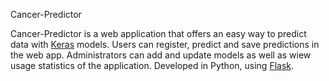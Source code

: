 Cancer-Predictor

Cancer-Predictor is a web application that offers an easy way to predict data with [Keras](http://keras.io) models. Users can register, predict and save predictions in the web app. Administrators can add and update models as well as wiew usage statistics of the application. Developed in Python, using [Flask](http://flask.pocoo.org).
